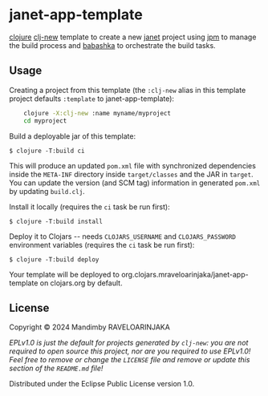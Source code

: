 # janet-app-template

[clojure](https://clojure.org/) [clj-new](https://github.com/seancorfield/clj-new) template to create a new [janet](https://janet-lang.org/) project using [jpm](https://github.com/janet-lang/jpm) to manage the build process and [babashka](https://babashka.org/) to orchestrate the build tasks.

## Usage

Creating a project from this template (the `:clj-new` alias in this template project defaults `:template` to janet-app-template):

```bash
    clojure -X:clj-new :name myname/myproject
    cd myproject
```

Build a deployable jar of this template:

    $ clojure -T:build ci

This will produce an updated `pom.xml` file with synchronized dependencies inside the `META-INF`
directory inside `target/classes` and the JAR in `target`. You can update the version (and SCM tag)
information in generated `pom.xml` by updating `build.clj`.

Install it locally (requires the `ci` task be run first):

    $ clojure -T:build install

Deploy it to Clojars -- needs `CLOJARS_USERNAME` and `CLOJARS_PASSWORD` environment
variables (requires the `ci` task be run first):

    $ clojure -T:build deploy

Your template will be deployed to org.clojars.mraveloarinjaka/janet-app-template on clojars.org by default.

## License

Copyright © 2024 Mandimby RAVELOARINJAKA

_EPLv1.0 is just the default for projects generated by `clj-new`: you are not_
_required to open source this project, nor are you required to use EPLv1.0!_
_Feel free to remove or change the `LICENSE` file and remove or update this_
_section of the `README.md` file!_

Distributed under the Eclipse Public License version 1.0.
